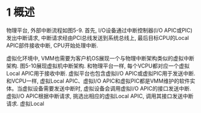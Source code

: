 # 1 概述

物理平台, 外部中断流程如图5\-9. 首先, I/O设备通过中断控制器(I/O APIC或PIC)发出中断请求, 中断请求经由PCI总线发送到系统总线上, 最后目标CPU的Local APIC部件接收中断, CPU开始处理中断.

虚拟化环境中, VMM也需要为客户机OS展现一个与物理中断架构类似的虚拟中断架构. 图5\-10展现虚拟机中断架构. 和物理平台一样, 每个VCPU都对应一个虚拟Local APIC用于接收中断. 虚拟平台也包含虚拟I/O APIC或虚拟PIC用于发送中断. 和VCPU一样, 虚拟Local APIC、虚拟I/O APIC和虚拟PIC都是VMM维护的软件实体。当虚拟设备需要发送中断时, 虚拟设备会调用虚拟I/O APIC的接口发送中断. 虚拟I/O APIC根据中断请求, 挑选出相应的虚拟Local APIC, 调用其接口发送中断请求. 虚拟Local 